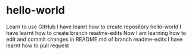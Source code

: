 # hello-world
Learn to use GitHub
I have leanrt how to create repository hello-world
I have learnt how to create branch readme-edits
Now I am learning how to edit and commit changes in README.md of branch readme-edits
I have learnt how to pull request

